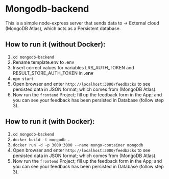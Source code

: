 # Mongodb-backend

This is a simple node-express server that sends data to -> External cloud (MongoDB Atlas), which acts as a Persistent database.

## How to run it (without Docker):

1. `cd mongodb-backend`
2. Rename template.env to .env
3. Insert correct values for variables LRS_AUTH_TOKEN and RESULT_STORE_AUTH_TOKEN in **.env**
4. `npm start`
5. Open browser and enter `http://localhost:3000/feedbacks` to see persisted data in JSON format; which comes from (MongoDB Atlas).
6. Now run the `frontend` Project; fill up the feedback form in the App; and you can see your feedback has been persisted in Database (follow step 3).

## How to run it (with Docker):

1. `cd mongodb-backend`
2. `docker build -t mongodb .`
3. `docker run -d -p 3000:3000 --name mongo-container mongodb`
4. Open browser and enter `http://localhost:3000/feedbacks` to see persisted data in JSON format; which comes from (MongoDB Atlas).
5. Now run the `frontend` Project; fill up the feedback form in the App; and you can see your feedback has been persisted in Database (follow step 3).
